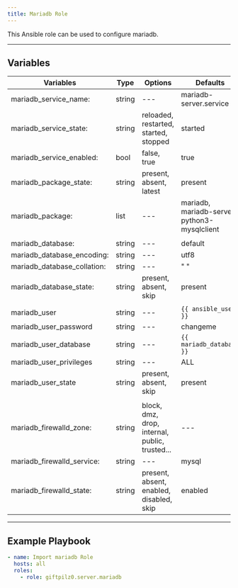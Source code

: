 ```yaml
---
title: Mariadb Role
---
```


This Ansible role can be used to configure mariadb.

______________________________________________________________________

## Variables

| Variables                   | Type   | Options                                        | Defaults                                     |
| --------------------------- | ------ | ---------------------------------------------- | -------------------------------------------- |
| mariadb_service_name:       | string | ---                                            | mariadb-server.service                       |
| mariadb_service_state:      | string | reloaded, restarted, started, stopped          | started                                      |
| mariadb_service_enabled:    | bool   | false, true                                    | true                                         |
| mariadb_package_state:      | string | present, absent, latest                        | present                                      |
| mariadb_package:            | list   | ---                                            | mariadb, mariadb-server, python3-mysqlclient |
|                             |        |                                                |                                              |
| mariadb_database:           | string | ---                                            | default                                      |
| mariadb_database_encoding:  | string | ---                                            | utf8                                         |
| mariadb_database_collation: | string | ---                                            | " "                                          |
| mariadb_database_state:     | string | present, absent, skip                          | present                                      |
|                             |        |                                                |                                              |
| mariadb_user                | string | ---                                            | `{{ ansible_user }}`                         |
| mariadb_user_password       | string | ---                                            | changeme                                     |
| mariadb_user_database       | string | ---                                            | `{{ mariadb_database }}`                     |
| mariadb_user_privileges     | string | ---                                            | ALL                                          |
| mariadb_user_state          | string | present, absent, skip                          | present                                      |
|                             |        |                                                |                                              |
| mariadb_firewalld_zone:     | string | block, dmz, drop, internal, public, trusted... | ---                                          |
| mariadb_firewalld_service:  | string | ---                                            | mysql                                        |
| mariadb_firewalld_state:    | string | present, absent, enabled, disabled, skip       | enabled                                      |

______________________________________________________________________

## Example Playbook

```yaml
- name: Import mariadb Role
  hosts: all
  roles:
    - role: giftpilz0.server.mariadb
```
